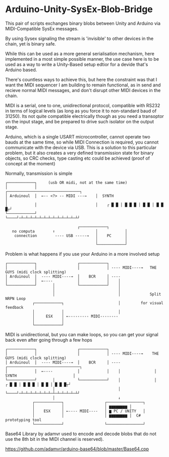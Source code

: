 # Arduino-Unity-SysEx-Blob-Bridge
This pair of scripts exchanges binary blobs between Unity and Arduino  via MIDI-Compatible SysEx messages.

By using Sysex signaling the stream is 'invisible' to other devices in the chain, yet is binary safe.

While this can be used as a more general serialisation mechanism, here implemented in a most simple possible manner, the use case here is to be used as a way to write a Unity-Based setup edtior for a devide that's Arduino based.

There's countless ways to achieve this, but here the constraint was that I want the MIDI sequencer I am building to remain functional, as in send and recieve normal MIDI messages, and don't disrupt other MIDI devices in the chain.

MIDI is a serial, one to one, unidirectional protocol, compatible with RS232 in terms of logical levels (as long as you force it to non-standard baud of 31250). Its not quite compatible electrically though as you need a transoptor on the input stage, and be prepared to drive such isolator on the output stage. 

 Arduino, which is a single USART microcontroller, cannot operate two bauds at the same time, so while MIDI Connection is required, you cannot communicate with the device via USB. This is a solution to this particular problem, but it also creates a very defined transmission state for binary objects, so CRC checks, type casting etc could be achieved (proof of concept at the moment)
 
 Normally, transmission is simple
 

	┌────────────┐     (usb OR midi, not at the same time)                     
	│            │                          ┌────────────────────────────────┐
 	│ Arduinoul  │  ←-- <?> -- MIDI ---→    │  SYNTH                         │
	│            │                          │    ┌ █ █ │ █ █ █ │ █ █ │ █ █ █┬┘
	└────────────┘                          └────┘─┴─┴─┴─┴─┴─┴─┴─┴─┴─┴─┴─┴─┴┘
			         
			                        ┌────────────┐                  
	   no computa        ↑                  │            │                  
 	    connection        ---- USB -----→   │    PC      │    
	                                        │            │                    
	                                        └────────────┘                
	                      
                       
                     
                       
                       
Problem is what happens if you use your Arduino in a more involved setup



	┌────────────┐                  ┌────────────┐  
	│            │                  │            │ ---- MIDI----→   THE GUYS (midi clock splitting)
 	│ Arduinoul  │  ---- MIDI----→  │    BCR     │ ----     
	│            │  ←----           │            │    │ 
	└────────────┘       │          └────────────┘    │ 
	                     │                            │ 
	                     │                            │    			Split NRPN Loop
	            ┌────────────┐                        │			for visual feedback 
	            │            │                        │ 
	            │     ESX    │ ←--------- MIDI--------   
	            │            │                  
	            └────────────┘                                  


MIDI is unidirectional, but you can make loops, so you can get your signal back even after going through a few hops

	┌────────────┐                  ┌────────────┐  
	│            │                  │            │ ---- MIDI----→    THE GUYS (midi clock splitting)
 	│ Arduinoul  │  ---- MIDI----→  │    BCR     │ ----               ┌────────────────────────────────┐
	│            │  ←----           │            │    │               │  SYNTH                         │
	└────────────┘       │          └────────────┘    │               │    ┌ █ █ │ █ █ █ │ █ █ │ █ █ █┬┘ 
	                     │                            │               └────┘─┴─┴─┴─┴─┴─┴─┴─┴─┴─┴─┴─┴─┴┘  
	                     │                            ↓    
	            ┌────────────┐                  ┌────────────────┐
	            │            │                  │ ▆▆▆▆▆▆▆▆ │  
	            │    ESX     │ ←---- MIDI----   │ ▆ PC / UNITY   │
	            │            │                  │ ▆▆▆▆▆▆▆▆ │  C# prototyping tool
	            └────────────┘                  └────────────────┘                   



Base64 Library by adamvr used to encode and decode blobs that do not use the 8th bit in the MIDI channel is reserved).

https://github.com/adamvr/arduino-base64/blob/master/Base64.cpp
